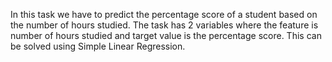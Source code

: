 In this task we have to predict the percentage score of a student based on the number of hours studied. The task has 2 variables where the feature is number of hours studied and target value is the percentage score. This can be solved using Simple Linear Regression.
